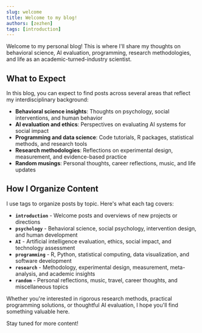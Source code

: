 ```yaml
---
slug: welcome
title: Welcome to my blog!
authors: [zezhen]
tags: [introduction]
---
```


Welcome to my personal blog! This is where I'll share my thoughts on behavioral science, AI evaluation, programming, research methodologies, and life as an academic-turned-industry scientist.

<!--truncate-->

## What to Expect

In this blog, you can expect to find posts across several areas that reflect my interdisciplinary background:

- **Behavioral science insights**: Thoughts on psychology, social interventions, and human behavior
- **AI evaluation and ethics**: Perspectives on evaluating AI systems for social impact
- **Programming and data science**: Code tutorials, R packages, statistical methods, and research tools
- **Research methodologies**: Reflections on experimental design, measurement, and evidence-based practice
- **Random musings**: Personal thoughts, career reflections, music, and life updates

## How I Organize Content

I use tags to organize posts by topic. Here's what each tag covers:

- **`introduction`** - Welcome posts and overviews of new projects or directions
- **`psychology`** - Behavioral science, social psychology, intervention design, and human development
- **`AI`** - Artificial intelligence evaluation, ethics, social impact, and technology assessment  
- **`programming`** - R, Python, statistical computing, data visualization, and software development
- **`research`** - Methodology, experimental design, measurement, meta-analysis, and academic insights
- **`random`** - Personal reflections, music, travel, career thoughts, and miscellaneous topics

Whether you're interested in rigorous research methods, practical programming solutions, or thoughtful AI evaluation, I hope you'll find something valuable here. 

Stay tuned for more content!